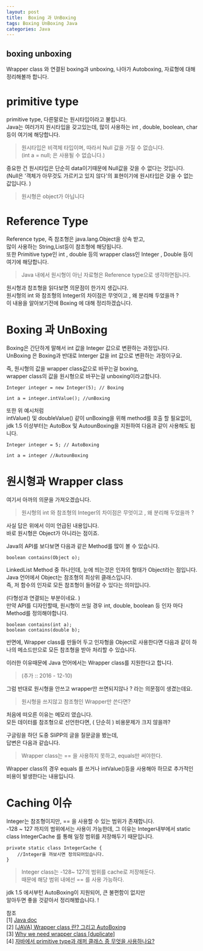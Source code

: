 ```yaml
---
layout: post
title:  Boxing 과 UnBoxing
tags: Boxing UnBoxing Java 
categories: Java
---
```



## boxing unboxing   
Wrapper class 와 연결된 boxing과 unboxing, 나아가 Autoboxing, 자료형에 대해 정리해볼까 합니다.   


# primitive type   

primitive type, 다른말로는 원시타입이라고 불립니다.   
Java는 여러가지 원시타입을 갖고있는데, 많이 사용하는 int , double, boolean, char 등이 여기에 해당합니다.      

> 원시타입은 비객체 타입이며, 따라서 Null 값을 가질 수 없습니다.    
> (int a = null; 은 사용될 수 없습니다.)

중요한 건 원시타입은 단순히 data이기때문에 Null값을 갖을 수 없다는 것입니다.    
(Null은 '객체가 아무것도 가르키고 있지 않다'의 표현이기에 원시타입은 갖을 수 없는 값입니다. )
    
>  원시형은 object가 아닙니다       
  

# Reference Type   

Reference type, 즉 참조형은 java.lang.Object을 상속 받고,   
많이 사용하는 String,List등이 참조형에 해당됩니다.      
또한 Primitive type인 int , double 등의 wrapper class인 Integer , Double 등이 여기에 해당합니다.   

> Java 내에서 원시형이 아닌 자료형은 Reference type으로 생각하면됩니다.    

원시형과 참조형을 읽다보면 의문점이 한가지 생깁니다.    
원시형의 int 와 참조형의 Integer의 차이점은 무엇이고 , 왜 분리해 두었을까 ?  
이 내용을 알아보기전에  Boxing 에 대해 정리하겠습니다.   
 
# Boxing 과 UnBoxing   

Boxing은 간단하게 말해서 int 값을 Integer 값으로 변환하는 과정입니다.   
UnBoxing 은 Boxing과 반대로 Interger 값을 int 값으로 변환하는 과정이구요.    

즉, 원시형의 값을 wrapper class값으로 바꾸는걸 boxing,     
wrapper class의 값을 원시형으로 바꾸는걸 unboxing이라고합니다.    

 
	Integer integer = new Integer(5); // Boxing

	int a = integer.intValue(); //unBoxing

또한 위 예시처럼    
intValue() 및 doubleValue() 같이 unBoxing을 위해 method를 호출 할 필요없이,     
jdk 1.5 이상부터는 AutoBox 및 AutounBoxing을 지원하여 다음과 같이 사용해도 됩니다.    


 
	Integer integer = 5; // AutoBoxing

	int a = integer //AutounBoxing




# 원시형과 Wrapper class    


여기서 아까의 의문을 가져오겠습니다.      

> 원시형의 int 와 참조형의 Integer의 차이점은 무엇이고 , 왜 분리해 두었을까 ?     

사실 답은 위에서 이미 언급된 내용입니다.   
바로 원시형은 Object가 아니라는 점이죠.   

Java의 API를 보다보면 다음과 같은 Method를 많이 볼 수 있습니다.    


	boolean contains(Object o);


LinkedList Method 중 하나인데, 눈에 띄는것은 인자의 형태가 Object라는 점입니다.   
Java 언어에서 Object는 참조형의 최상위 클래스입니다.   
즉, 저 함수의 인자로 모든 참조형이 들어갈 수 있다는 의미입니다.      
 
(다형성과 연결되는 부분이네요. )   
만약 API를 디자인할때, 원시형이 쓰일 경우 int, double, boolean 등 인자 마다 Method를 정의해야합니다.   
	
	boolean contains(int a);
	boolean contains(double b);


반면에,  Wrapper class를 만들어 두고 인자형을 Object로 사용한다면
다음과 같이 하나의 메소드만으로 모든 참조형을 받아 처리할 수 있습니다.    

이러한 이유때문에 Java 언어에서는 Wrapper class를 지원한다고 합니다.    

> (추가 :: 2016 - 12-10)     

그럼 반대로 원시형을 안쓰고 wrapper만 쓰면되지않나 ? 라는 의문점이 생겼는데요.    


> 원시형을 쓰지않고 참조형인 Wrapper만 쓴다면?      

처음에 떠오른 이유는 메모리 였습니다.   
모든 데이터를 참조형으로 선언한다면, ( 단순히 ) 비용문제가 크지 않을까?   

구글링을 하던 도중 SliPP의 글을 질문글을 봤는데,    
답변은 다음과 같습니다. 

> Wrapper class는 == 을 사용하지 못하고, equals만 써야한다.   
 
Wrapper class의 경우 equals 를 쓰거나 intValue()등을 사용해아 하므로 추가적인 비용이 발생한다는 내용입니다.     

# Caching 이슈    


Integer는 참조형이지만, == 을 사용할 수 있는 범위가 존재합니다.   
-128 ~ 127 까지의 범위에서는 사용이 가능한데, 그 이유는 Integer내부에서 static class  IntegerCache 를 통해 일정 범위를 저장해두기 때문입니다.

	private static class IntegerCache {  
	 	//Integer을 까보시면 정의되어있습니다.
	} 

     

> Integer class는 -128~ 127의 범위를 cache로 저장해둔다.    
> 때문에 해당 범위 내에선 == 를 사용 가능하다.   




jdk 1.5 에서부턴 AutoBoxing이 지원되어, 큰 불편함이 없지만   
알아두면 좋을 것같아서 정리해봤습니다. ! 







참조   
[1] [Java doc]('https://docs.oracle.com/javase/8/docs/api/')     
[2] [[JAVA] Wrapper class 란? 그리고 AutoBoxing](`http://hyeonstorage.tistory.com/168`)     
[3] [Why we need wrapper class [duplicate]]('http://stackoverflow.com/questions/20697868/why-we-need-wrapper-class')    
[4] [자바에서 primitive type과 래퍼 클래스 중 무엇을 사용하나요?]('https://slipp.net/questions/66')


 


